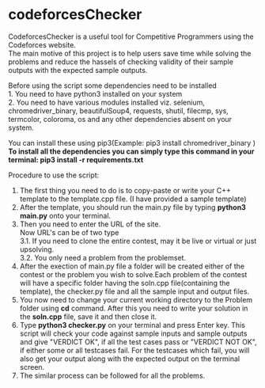 # codeforcesChecker
CodeforcesChecker is a useful tool for Competitive Programmers using the Codeforces website. <br>
The main motive of this project is to help users save time while solving the problems and reduce the hassels of checking validity of their sample outputs with the expected sample outputs.

Before using the script some dependencies need to be installed<br>
		1. You need to have python3 installed on your system<br>
		2. You need to have various modules installed viz. selenium, chromedriver_binary, beautifulSoup4, requests, shutil, filecmp, sys, termcolor, coloroma, os and any other dependencies absent on your system.

You can install these using pip3(Example: pip3 install chromedriver_binary )<br>
 <b>To install all the dependencies you can simply type this command in your terminal: pip3 install -r requirements.txt</b>

Procedure to use the script: <br>

1. The first thing you need to do is to copy-paste or write your C++ template to the template.cpp file. (I have provided a sample template)<br>
2. After the template, you should run the main.py file by typing <b>python3 main.py</b> onto your terminal.<br>
3. Then you need to enter the URL of the site.<br>
  Now URL's can be of two type<br>
			3.1. If you need to clone the entire contest, may it be live or virtual or just upsolving.<br>
      3.2. You only need a problem from the problemset.<br>
4. After the exection of main.py file a folder will be created either of the contest or the problem you wish to solve.Each problem of the contest will have a specific folder having the soln.cpp file(containing the template), the checker.py file and all the sample input and output files.<br>
5. You now need to change your current working directory to the Problem folder using <b>cd</b> command. After this you need to write your solution in the <b>soln.cpp</b> file, save it and then close it.<br>
6. Type <b>python3 checker.py</b> on your terminal and press Enter key. This script will check your code against sample inputs and sample outputs and give "VERDICT OK", if all the test cases pass or "VERDICT NOT OK", if either some or all testcases fail. For the testcases which fail, you will also get your output along with the expected output on the terminal screen. <br>
7. The similar process can be followed for all the problems.
